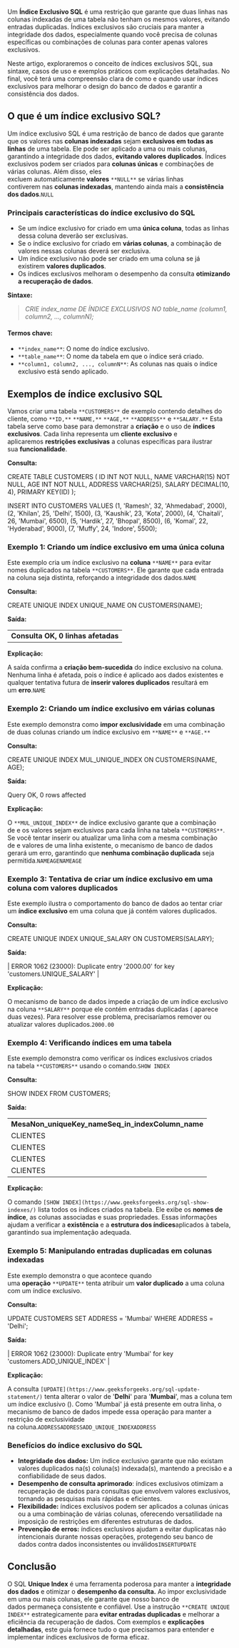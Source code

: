 Um **Índice Exclusivo SQL** é uma restrição que garante que duas linhas nas colunas indexadas de uma tabela não tenham os mesmos valores, evitando entradas duplicadas. Índices exclusivos são cruciais para manter a integridade dos dados, especialmente quando você precisa de colunas específicas ou combinações de colunas para conter apenas valores exclusivos.

Neste artigo, exploraremos o conceito de índices exclusivos SQL, sua sintaxe, casos de uso e exemplos práticos com explicações detalhadas. No final, você terá uma compreensão clara de como e quando usar índices exclusivos para melhorar o design do banco de dados e garantir a consistência dos dados.

## **O que é um índice exclusivo SQL?**

Um índice exclusivo SQL é uma restrição de banco de dados que garante que os valores nas **colunas indexadas** sejam **exclusivos em todas as linhas** de uma tabela. Ele pode ser aplicado a uma ou mais colunas, garantindo a integridade dos dados, **evitando valores duplicados**. Índices exclusivos podem ser criados para **colunas únicas** e combinações de várias colunas. Além disso, eles excluem automaticamente **valores** `**NULL**` se várias linhas contiverem nas **colunas indexadas**, mantendo ainda mais a **consistência dos dados**.`NULL`

### **Principais características do índice exclusivo do SQL**

- Se um índice exclusivo for criado em uma **única coluna**, todas as linhas dessa coluna deverão ser exclusivas.
- Se o índice exclusivo for criado em **várias colunas**, a combinação de valores nessas colunas deverá ser exclusiva.
- Um índice exclusivo não pode ser criado em uma coluna se já existirem **valores duplicados**.
- Os índices exclusivos melhoram o desempenho da consulta **otimizando a recuperação de dados**.

**Sintaxe:**

> _CRIE index_name DE ÍNDICE_
> _EXCLUSIVOS NO table_name (column1, column2, ..., columnN);_

#### **Termos chave:**

- `**index_name**`: O nome do índice exclusivo.
- `**table_name**`: O nome da tabela em que o índice será criado.
- `**column1, column2, ..., columnN**`: As colunas nas quais o índice exclusivo está sendo aplicado.

## **Exemplos de índice exclusivo SQL**

Vamos criar uma tabela `**CUSTOMERS**` de exemplo contendo detalhes do cliente, como `**ID,**` `**NAME,**` `**AGE,**` `**ADDRESS**` e `**SALARY.**` Esta tabela serve como base para demonstrar a **criação** e o uso de **índices exclusivos**. Cada linha representa um **cliente exclusivo** e aplicaremos **restrições exclusivas** a colunas específicas para ilustrar sua **funcionalidade**.

**Consulta:**

CREATE TABLE CUSTOMERS (
   ID INT NOT NULL,
   NAME VARCHAR(15) NOT NULL,
   AGE INT NOT NULL,
   ADDRESS VARCHAR(25),
   SALARY DECIMAL(10, 4),
   PRIMARY KEY(ID)
);

INSERT INTO CUSTOMERS VALUES 
(1, 'Ramesh', 32, 'Ahmedabad', 2000),
(2, 'Khilan', 25, 'Delhi', 1500),
(3, 'Kaushik', 23, 'Kota', 2000),
(4, 'Chaitali', 26, 'Mumbai', 6500),
(5, 'Hardik', 27, 'Bhopal', 8500),
(6, 'Komal', 22, 'Hyderabad', 9000),
(7, 'Muffy', 24, 'Indore', 5500);

### **Exemplo 1: Criando um índice exclusivo em uma única coluna**

Este exemplo cria um índice exclusivo na **coluna** `**NAME**` para evitar nomes duplicados na tabela `**CUSTOMERS**`. Ele garante que cada entrada na coluna seja distinta, reforçando a integridade dos dados.`NAME`

**Consulta:**

CREATE UNIQUE INDEX UNIQUE_NAME ON CUSTOMERS(NAME);

**Saída:**

|   |
|---|
|**Consulta OK, 0 linhas afetadas**|

**Explicação:**

A saída confirma a **criação bem-sucedida** do índice exclusivo na coluna. Nenhuma linha é afetada, pois o índice é aplicado aos dados existentes e qualquer tentativa futura de **inserir valores duplicados** resultará em um **erro**.`NAME`

### **Exemplo 2: Criando um índice exclusivo em várias colunas**

Este exemplo demonstra como **impor exclusividade** em uma combinação de duas colunas criando um índice exclusivo em `**NAME**` e `**AGE.**`

**Consulta:**

CREATE UNIQUE INDEX MUL_UNIQUE_INDEX ON CUSTOMERS(NAME, AGE);

**Saída:**

Query OK, 0 rows affected

**Explicação:**

O `**MUL_UNIQUE_INDEX**` de índice exclusivo garante que a combinação de e os valores sejam exclusivos para cada linha na tabela `**CUSTOMERS**`. Se você tentar inserir ou atualizar uma linha com a mesma combinação de e valores de uma linha existente, o mecanismo de banco de dados gerará um erro, garantindo que **nenhuma combinação duplicada** seja permitida.`NAMEAGENAMEAGE`

### **Exemplo 3: Tentativa de criar um índice exclusivo em uma coluna com valores duplicados**

Este exemplo ilustra o comportamento do banco de dados ao tentar criar um **índice exclusivo** em uma coluna que já contém valores duplicados.

**Consulta:**

CREATE UNIQUE INDEX UNIQUE_SALARY ON CUSTOMERS(SALARY);

**Saída:**

| ERROR 1062 (23000): Duplicate entry '2000.00' for key 'customers.UNIQUE_SALARY' |

**Explicação:**

O mecanismo de banco de dados impede a criação de um índice exclusivo na coluna `**SALARY**` porque ele contém entradas duplicadas ( aparece duas vezes). Para resolver esse problema, precisaríamos remover ou atualizar valores duplicados.`2000.00`

### **Exemplo 4: Verificando índices em uma tabela**

Este exemplo demonstra como verificar os índices exclusivos criados na tabela `**CUSTOMERS**` usando o comando.`SHOW INDEX`

**Consulta:**

SHOW INDEX FROM CUSTOMERS;

**Saída:**

|   |
|---|
|**MesaNon_uniqueKey_nameSeq_in_indexColumn_name**|
|CLIENTES|0|PRIMÁRIO|1|ID|
|CLIENTES|0|UNIQUE_NAME|1|NOME|
|CLIENTES|0|MUL_UNIQUE_INDEX|1|NOME|
|CLIENTES|0|MUL_UNIQUE_INDEX|2|IDADE|

**Explicação:**

O comando `[SHOW INDEX](https://www.geeksforgeeks.org/sql-show-indexes/)` lista todos os índices criados na tabela. Ele exibe os **nomes de índice**, as colunas associadas e suas propriedades. Essas informações ajudam a verificar a **existência** e a **estrutura dos índices**aplicados à tabela, garantindo sua implementação adequada.

### **Exemplo 5: Manipulando entradas duplicadas em colunas indexadas**

Este exemplo demonstra o que acontece quando uma **operação** `**UPDATE**` tenta atribuir um **valor duplicado** a uma coluna com um índice exclusivo.

**Consulta:**

UPDATE CUSTOMERS SET ADDRESS = 'Mumbai' WHERE ADDRESS = 'Delhi';

**Saída:**

 | ERROR 1062 (23000): Duplicate entry 'Mumbai' for key 'customers.ADD_UNIQUE_INDEX' |

**Explicação:**

A consulta `[UPDATE](https://www.geeksforgeeks.org/sql-update-statement/)` tenta alterar o valor de '**Delhi**' para '**Mumbai**', mas a coluna tem um índice exclusivo (). Como 'Mumbai' já está presente em outra linha, o mecanismo de banco de dados impede essa operação para manter a restrição de exclusividade na coluna.`ADDRESSADDRESSADD_UNIQUE_INDEXADDRESS`

### **Benefícios do índice exclusivo do SQL**

- **Integridade dos dados:** Um índice exclusivo garante que não existam valores duplicados na(s) coluna(s) indexada(s), mantendo a precisão e a confiabilidade de seus dados.
- **Desempenho de consulta aprimorado**: índices exclusivos otimizam a recuperação de dados para consultas que envolvem valores exclusivos, tornando as pesquisas mais rápidas e eficientes.
- **Flexibilidade:** índices exclusivos podem ser aplicados a colunas únicas ou a uma combinação de várias colunas, oferecendo versatilidade na imposição de restrições em diferentes estruturas de dados.
- **Prevenção de erros:** índices exclusivos ajudam a evitar duplicatas não intencionais durante nossas operações, protegendo seu banco de dados contra dados inconsistentes ou inválidos`INSERTUPDATE`

## **Conclusão**

O SQL **Unique Index** é uma ferramenta poderosa para manter a **integridade dos dados** e otimizar o **desempenho da consulta.** Ao impor exclusividade em uma ou mais colunas, ele garante que nosso banco de dados permaneça consistente e confiável. Use a instrução `**CREATE UNIQUE INDEX**` estrategicamente para **evitar entradas duplicadas** e melhorar a eficiência da recuperação de dados. Com exemplos e **explicações detalhadas**, este guia fornece tudo o que precisamos para entender e implementar índices exclusivos de forma eficaz.

